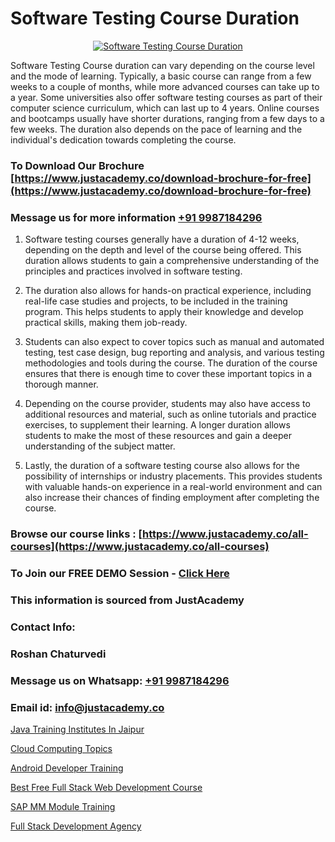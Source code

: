 # Software Testing Course Duration

<p align="center">
  <a href="https://justacademy.co/program-detail/software-testing">
    <img src="https://justacademy.co/storage2/program_images/1704700438.webp" alt="Software Testing Course Duration">
  </a>
</p>


Software Testing Course duration can vary depending on the course level and the mode of learning. Typically, a basic course can range from a few weeks to a couple of months, while more advanced courses can take up to a year. Some universities also offer software testing courses as part of their computer science curriculum, which can last up to 4 years. Online courses and bootcamps usually have shorter durations, ranging from a few days to a few weeks. The duration also depends on the pace of learning and the individual's dedication towards completing the course. 
### To Download Our Brochure [https://www.justacademy.co/download-brochure-for-free](https://www.justacademy.co/download-brochure-for-free)
### Message us for more information [+91 9987184296](https://api.whatsapp.com/send?phone=919987184296)
1) Software testing courses generally have a duration of 4-12 weeks, depending on the depth and level of the course being offered.
This duration allows students to gain a comprehensive understanding of the principles and practices involved in software testing.

2) The duration also allows for hands-on practical experience, including real-life case studies and projects, to be included in the training program.
This helps students to apply their knowledge and develop practical skills, making them job-ready.

3) Students can also expect to cover topics such as manual and automated testing, test case design, bug reporting and analysis, and various testing methodologies and tools during the course.
The duration of the course ensures that there is enough time to cover these important topics in a thorough manner.

4) Depending on the course provider, students may also have access to additional resources and material, such as online tutorials and practice exercises, to supplement their learning.
A longer duration allows students to make the most of these resources and gain a deeper understanding of the subject matter.

5) Lastly, the duration of a software testing course also allows for the possibility of internships or industry placements.
This provides students with valuable hands-on experience in a real-world environment and can also increase their chances of finding employment after completing the course.

### Browse our course links : [https://www.justacademy.co/all-courses](https://www.justacademy.co/all-courses) 
### To Join our FREE DEMO Session - [Click Here](https://www.justacademy.co/register-for-course-demo)


### This information is sourced from JustAcademy
### Contact Info:
### Roshan Chaturvedi
### Message us on Whatsapp: [+91 9987184296](https://api.whatsapp.com/send?phone=919987184296)
### Email id: [info@justacademy.co](mailto:info@justacademy.co)
                
[Java Training Institutes In Jaipur](https://www.linkedin.com/pulse/java-training-institutes-jaipur-justacademy-delhi-p2z2e?trackingId=n3SFT%2BUpPRiGUGvnaC1z4A%3D%3D&lipi=urn%3Ali%3Apage%3Ad_flagship3_company_admin%3B3uDtMYf2QJOigjAh01Sv1g%3D%3D)

[Cloud Computing Topics](https://www.linkedin.com/pulse/cloud-computing-topics-justacademy-thane-5csxc?trackingId=7g9C4ccL%2BJ7qXdVTCgQT6Q%3D%3D&lipi=urn%3Ali%3Apage%3Ad_flagship3_company_admin%3BQUUDXGyzQlqUHLkfVC%2F2FQ%3D%3D)

[Android Developer Training](https://medium.com/@prempja40/android-developer-training-89771576ed79)

[Best Free Full Stack Web Development Course](https://medium.com/@AkashSingh2052/best-free-full-stack-web-development-course-684afbfb2bfd)

[SAP MM Module Training](https://justacademyin.github.io/Articles/SAP-MM-Module-Training)

[Full Stack Development Agency](https://justacademyin.github.io/Articles/Full-Stack-Development-Agency)

